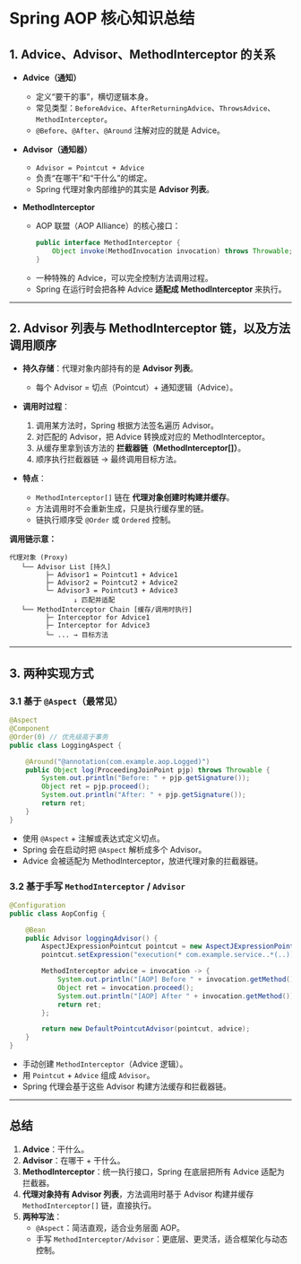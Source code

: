 # Spring AOP 核心知识总结

## 1. Advice、Advisor、MethodInterceptor 的关系

- **Advice（通知）**
  - 定义“要干的事”，横切逻辑本身。
  - 常见类型：`BeforeAdvice`、`AfterReturningAdvice`、`ThrowsAdvice`、`MethodInterceptor`。
  - `@Before`、`@After`、`@Around` 注解对应的就是 Advice。

- **Advisor（通知器）**
  - `Advisor = Pointcut + Advice`
  - 负责“在哪干”和“干什么”的绑定。
  - Spring 代理对象内部维护的其实是 **Advisor 列表**。

- **MethodInterceptor**
  - AOP 联盟（AOP Alliance）的核心接口：
    ```java
    public interface MethodInterceptor {
        Object invoke(MethodInvocation invocation) throws Throwable;
    }
    ```
  - 一种特殊的 Advice，可以完全控制方法调用过程。
  - Spring 在运行时会把各种 Advice **适配成 MethodInterceptor** 来执行。

---

## 2. Advisor 列表与 MethodInterceptor 链，以及方法调用顺序

- **持久存储**：代理对象内部持有的是 **Advisor 列表**。
  - 每个 Advisor = 切点（Pointcut）+ 通知逻辑（Advice）。

- **调用时过程**：
  1. 调用某方法时，Spring 根据方法签名遍历 Advisor。
  2. 对匹配的 Advisor，把 Advice 转换成对应的 MethodInterceptor。
  3. 从缓存里拿到该方法的 **拦截器链（MethodInterceptor[]）**。
  4. 顺序执行拦截器链 → 最终调用目标方法。

- **特点**：
  - `MethodInterceptor[]` 链在 **代理对象创建时构建并缓存**。
  - 方法调用时不会重新生成，只是执行缓存里的链。
  - 链执行顺序受 `@Order` 或 `Ordered` 控制。

**调用链示意：**

```
代理对象 (Proxy)
   └── Advisor List [持久]
         ├─ Advisor1 = Pointcut1 + Advice1
         ├─ Advisor2 = Pointcut2 + Advice2
         └─ Advisor3 = Pointcut3 + Advice3
                ↓ 匹配并适配
   └── MethodInterceptor Chain [缓存/调用时执行]
         ├─ Interceptor for Advice1
         ├─ Interceptor for Advice3
         └─ ... → 目标方法
```

---

## 3. 两种实现方式

### 3.1 基于 `@Aspect`（最常见）

```java
@Aspect
@Component
@Order(0) // 优先级高于事务
public class LoggingAspect {

    @Around("@annotation(com.example.aop.Logged)")
    public Object log(ProceedingJoinPoint pjp) throws Throwable {
        System.out.println("Before: " + pjp.getSignature());
        Object ret = pjp.proceed();
        System.out.println("After: " + pjp.getSignature());
        return ret;
    }
}
```

- 使用 `@Aspect` + 注解或表达式定义切点。
- Spring 会在启动时把 `@Aspect` 解析成多个 Advisor。
- Advice 会被适配为 MethodInterceptor，放进代理对象的拦截器链。

### 3.2 基于手写 `MethodInterceptor` / `Advisor`

```java
@Configuration
public class AopConfig {

    @Bean
    public Advisor loggingAdvisor() {
        AspectJExpressionPointcut pointcut = new AspectJExpressionPointcut();
        pointcut.setExpression("execution(* com.example.service..*(..))");

        MethodInterceptor advice = invocation -> {
            System.out.println("[AOP] Before " + invocation.getMethod());
            Object ret = invocation.proceed();
            System.out.println("[AOP] After " + invocation.getMethod());
            return ret;
        };

        return new DefaultPointcutAdvisor(pointcut, advice);
    }
}
```

- 手动创建 `MethodInterceptor`（Advice 逻辑）。
- 用 `Pointcut` + `Advice` 组成 `Advisor`。
- Spring 代理会基于这些 Advisor 构建方法缓存和拦截器链。

---

## 总结

1. **Advice**：干什么。  
2. **Advisor**：在哪干 + 干什么。  
3. **MethodInterceptor**：统一执行接口，Spring 在底层把所有 Advice 适配为拦截器。  
4. **代理对象持有 Advisor 列表**，方法调用时基于 Advisor 构建并缓存 `MethodInterceptor[]` 链，直接执行。  
5. **两种写法**：
   - `@Aspect`：简洁直观，适合业务层面 AOP。
   - 手写 `MethodInterceptor/Advisor`：更底层、更灵活，适合框架化与动态控制。

